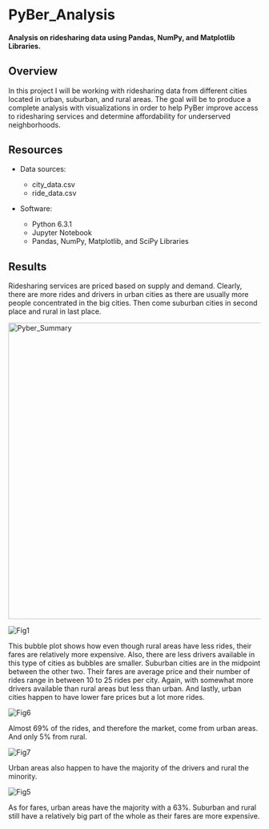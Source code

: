 # PyBer_Analysis

#### Analysis on ridesharing data using Pandas, NumPy, and Matplotlib Libraries. 

## Overview
In this project I will be working with ridesharing data from different cities located in urban, suburban, and rural areas. The goal will be to produce a complete analysis with visualizations in order to help PyBer improve access to ridesharing services and determine affordability for underserved neighborhoods. 

## Resources
- Data sources:
  - city_data.csv
  - ride_data.csv

- Software:
  - Python 6.3.1
  - Jupyter Notebook
  - Pandas, NumPy, Matplotlib, and SciPy Libraries 

## Results

Ridesharing services are priced based on supply and demand. Clearly, there are more rides and drivers in urban cities as there are usually more people concentrated in the big cities. Then come suburban cities in second place and rural in last place. 

<img width="591" alt="Pyber_Summary" src="https://user-images.githubusercontent.com/83378141/121763010-f83e3200-cb06-11eb-9efd-83f0e7aae028.png">

![Fig1](https://user-images.githubusercontent.com/83378141/121763934-c11f4f00-cb0d-11eb-8da2-39c8f9ba9bbd.png)

This bubble plot shows how even though rural areas have less rides, their fares are relatively more expensive. Also, there are less drivers available in this type of cities as bubbles are smaller. Suburban cities are in the midpoint between the other two. Their fares are average price and their number of rides range in between 10 to 25 rides per city. Again, with somewhat more drivers available than rural areas but less than urban. And lastly, urban cities happen to have lower fare prices but a lot more rides.

![Fig6](https://user-images.githubusercontent.com/83378141/121764252-98e51f80-cb10-11eb-81db-c5478efee6b8.png)

Almost 69% of the rides, and therefore the market, come from urban areas. And only 5% from rural. 

![Fig7](https://user-images.githubusercontent.com/83378141/121764390-81f2fd00-cb11-11eb-8516-fcc05ffcbcf8.png)

Urban areas also happen to have the majority of the drivers and rural the minority. 

![Fig5](https://user-images.githubusercontent.com/83378141/121763621-90d6b100-cb0b-11eb-8f91-30ce108735b0.png)

As for fares, urban areas have the majority with a 63%. Suburban and rural still have a relatively big part of the whole as their fares are more expensive.




